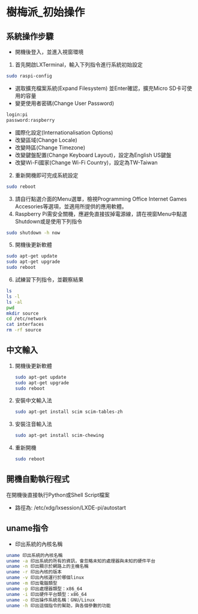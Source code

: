 # 樹梅派_初始操作
## 系統操作步驟


- 開機後登入，並進入視窗環境
1. 首先開啟LXTerminal，輸入下列指令進行系統初始設定
```sh
sudo raspi-config
```
- 選取擴充檔案系統(Expand Filesystem) 並Enter確認，擴充Micro SD卡可使用的容量
- 變更使用者密碼(Change User Password)
```sh
login:pi
password:raspberry
```
- 國際化設定(Internationalisation Options)
- 改變區域(Change Locale)
- 改變時區(Change Timezone)
- 改變鍵盤配置(Change Keyboard Layout)，設定為English US鍵盤
- 改變Wi-Fi國家(Change Wi-Fi Country)，設定為TW-Taiwan
2. 重新開機即可完成系統設定
```sh
sudo reboot
```
3. 請自行點選介面的Menu選單，檢視Programming Office Internet Games Accesories等選項，並適用所提供的應用軟體。
4. Raspberry Pi需安全關機，應避免直接拔掉電源線，請在視窗Menu中點選Shutdown或是使用下列指令
```sh
sudo shutdown -h now
```
5. 開機後更新軟體
```sh
sudo apt-get update
sudo apt-get upgrade
sudo reboot
```
6. 試練習下列指令，並觀察結果
```sh
ls
ls -l
ls -al
pwd
mkdir source
cd /etc/network
cat interfaces
rm -rf source
```
## 中文輸入
1.  開機後更新軟體
    ```sh
    sudo apt-get update
    sudo apt-get upgrade
    sudo reboot
    ```
2.  安裝中文輸入法
    ```sh
    sudo apt-get install scim scim-tables-zh
    ```
3.  安裝注音輸入法
    ```sh
    sudo apt-get install scim-chewing
    ```
4.  重新開機
    ```sh
    sudo reboot
    ```
## 開機自動執行程式
在開機後直接執行Python或Shell Script檔案
- 路徑為:    /etc/xdg/lxsession/LXDE-pi/autostart

## uname指令
- 印出系統的內核名稱 
```sh
uname 印出系統的內核名稱
uname -a 印出系統的所有的資訊，會忽略未知的處理器與未知的硬件平台
uname -n 印出顯示於網路上的主機名稱
uname -r 印出內核的版本
uname -v 印出內核運行於哪個linux
uname -m 印出電腦類型
uname -p 印出處理器類型：x86_64
uname -i 印出硬件平台類型：x86_64
uname -o 印出操作系統名稱：GNU/Linux
uname -h 印出這個指令的幫助，與各個參數的功能
```



